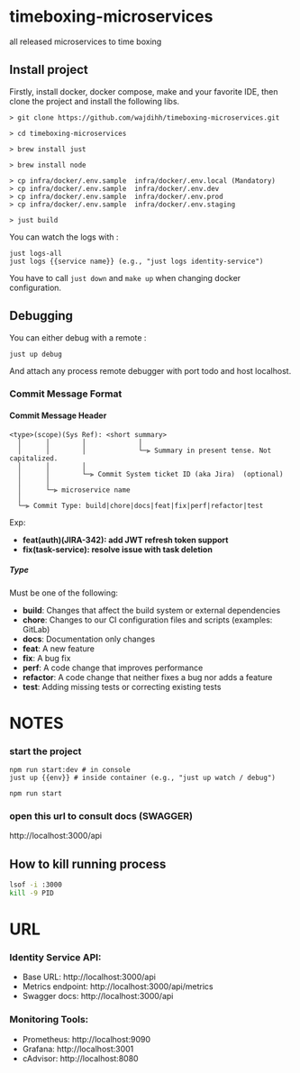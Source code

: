 # timeboxing-microservices
all released microservices to time boxing

## Install project

Firstly, install docker, docker compose, make and your favorite IDE, then
clone the project and install the following libs.

```
> git clone https://github.com/wajdihh/timeboxing-microservices.git

> cd timeboxing-microservices

> brew install just

> brew install node

> cp infra/docker/.env.sample  infra/docker/.env.local (Mandatory)
> cp infra/docker/.env.sample  infra/docker/.env.dev
> cp infra/docker/.env.sample  infra/docker/.env.prod
> cp infra/docker/.env.sample  infra/docker/.env.staging

> just build 

```

You can watch the logs with :

```
just logs-all 
just logs {{service name}} (e.g., "just logs identity-service")
```

You have to call `just down` and `make up` when changing docker configuration.

## Debugging

You can either debug with a remote :

```
just up debug
```

And attach any process remote debugger with port todo and host localhost.

### Commit Message Format


#### <a name="commit-header"></a>Commit Message Header

```
<type>(scope)(Sys Ref): <short summary>
  │      │        │             │
  │      │        │             └─⫸ Summary in present tense. Not capitalized.
  │      │        │
  │      │        └─⫸ Commit System ticket ID (aka Jira)  (optional)
  │      │
  │      └─⫸ microservice name
  │
  └─⫸ Commit Type: build|chore|docs|feat|fix|perf|refactor|test
```

Exp:  
* **feat(auth)(JIRA-342): add JWT refresh token support**
* **fix(task-service): resolve issue with task deletion**

##### Type

Must be one of the following:

* **build**: Changes that affect the build system or external dependencies
* **chore**: Changes to our CI configuration files and scripts (examples: GitLab)
* **docs**: Documentation only changes
* **feat**: A new feature
* **fix**: A bug fix
* **perf**: A code change that improves performance
* **refactor**: A code change that neither fixes a bug nor adds a feature
* **test**: Adding missing tests or correcting existing tests



# NOTES

### start the project
```
npm run start:dev # in console
just up {{env}} # inside container (e.g., "just up watch / debug")

npm run start
```

### open this url to consult docs (SWAGGER)
http://localhost:3000/api

## How to kill running process 
```sh
lsof -i :3000
kill -9 PID
```

# URL

### Identity Service API:
* Base URL: http://localhost:3000/api
* Metrics endpoint: http://localhost:3000/api/metrics
* Swagger docs: http://localhost:3000/api

### Monitoring Tools:
* Prometheus: http://localhost:9090
* Grafana: http://localhost:3001
* cAdvisor: http://localhost:8080

